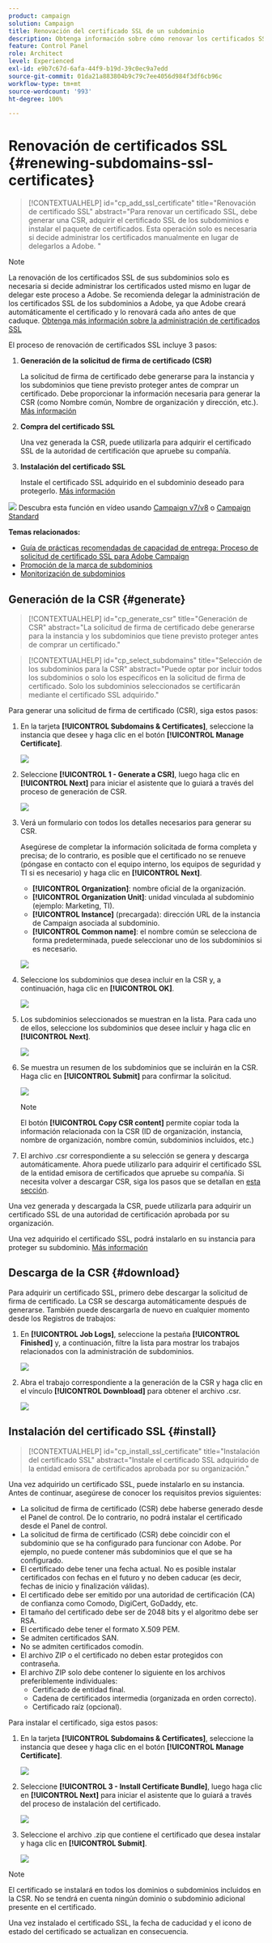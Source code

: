 ```yaml
---
product: campaign
solution: Campaign
title: Renovación del certificado SSL de un subdominio
description: Obtenga información sobre cómo renovar los certificados SSL de los subdominios
feature: Control Panel
role: Architect
level: Experienced
exl-id: e9b7c67d-6afa-44f9-b19d-39c0ec9a7edd
source-git-commit: 01da21a883804b9c79c7ee4056d984f3df6cb96c
workflow-type: tm+mt
source-wordcount: '993'
ht-degree: 100%

---
```


# Renovación de certificados SSL {#renewing-subdomains-ssl-certificates}

>[!CONTEXTUALHELP]
>id="cp_add_ssl_certificate"
>title="Renovación de certificado SSL"
>abstract="Para renovar un certificado SSL, debe generar una CSR, adquirir el certificado SSL de los subdominios e instalar el paquete de certificados. Esta operación solo es necesaria si decide administrar los certificados manualmente en lugar de delegarlos a Adobe. "

>[!NOTE]
>
>La renovación de los certificados SSL de sus subdominios solo es necesaria si decide administrar los certificados usted mismo en lugar de delegar este proceso a Adobe. Se recomienda delegar la administración de los certificados SSL de los subdominios a Adobe, ya que Adobe creará automáticamente el certificado y lo renovará cada año antes de que caduque. [Obtenga más información sobre la administración de certificados SSL](monitoring-ssl-certificates.md#management)

El proceso de renovación de certificados SSL incluye 3 pasos:

1. **Generación de la solicitud de firma de certificado (CSR)**

   La solicitud de firma de certificado debe generarse para la instancia y los subdominios que tiene previsto proteger antes de comprar un certificado.  Debe proporcionar la información necesaria para generar la CSR (como Nombre común, Nombre de organización y dirección, etc.). [Más información](#generate)

1. **Compra del certificado SSL**

   Una vez generada la CSR, puede utilizarla para adquirir el certificado SSL de la autoridad de certificación que apruebe su compañía.

1. **Instalación del certificado SSL**

   Instale el certificado SSL adquirido en el subdominio deseado para protegerlo. [Más información](#install)

![](assets/do-not-localize/how-to-video.png) Descubra esta función en vídeo usando [Campaign v7/v8](https://experienceleague.adobe.com/docs/campaign-classic-learn/control-panel/subdomains-and-certificates/adding-ssl-certificates.html?lang=es#subdomains-and-certificates) o [Campaign Standard](https://experienceleague.adobe.com/docs/campaign-standard-learn/control-panel/subdomains-and-certificates/adding-ssl-certificates.html?lang=es#adding-ssl-certificates)

**Temas relacionados:**

* [Guía de prácticas recomendadas de capacidad de entrega: Proceso de solicitud de certificado SSL para Adobe Campaign](https://experienceleague.adobe.com/docs/deliverability-learn/deliverability-best-practice-guide/additional-resources/campaign/ac-ssl-certificate-request.html?lang=es)
* [Promoción de la marca de subdominios](../../subdomains-certificates/using/subdomains-branding.md)
* [Monitorización de subdominios](../../subdomains-certificates/using/monitoring-subdomains.md)

## Generación de la CSR {#generate}

>[!CONTEXTUALHELP]
>id="cp_generate_csr"
>title="Generación de CSR"
>abstract="La solicitud de firma de certificado debe generarse para la instancia y los subdominios que tiene previsto proteger antes de comprar un certificado."

>[!CONTEXTUALHELP]
>id="cp_select_subdomains"
>title="Selección de los subdominios para la CSR"
>abstract="Puede optar por incluir todos los subdominios o solo los específicos en la solicitud de firma de certificado. Solo los subdominios seleccionados se certificarán mediante el certificado SSL adquirido."

Para generar una solicitud de firma de certificado (CSR), siga estos pasos:

1. En la tarjeta **[!UICONTROL Subdomains & Certificates]**, seleccione la instancia que desee y haga clic en el botón **[!UICONTROL Manage Certificate]**.

   ![](assets/renewal1.png)

1. Seleccione **[!UICONTROL 1 - Generate a CSR]**, luego haga clic en **[!UICONTROL Next]** para iniciar el asistente que lo guiará a través del proceso de generación de CSR.

   ![](assets/renewal2.png)

1. Verá un formulario con todos los detalles necesarios para generar su CSR.

   Asegúrese de completar la información solicitada de forma completa y precisa; de lo contrario, es posible que el certificado no se renueve (póngase en contacto con el equipo interno, los equipos de seguridad y TI si es necesario) y haga clic en **[!UICONTROL Next]**.

   * **[!UICONTROL Organization]**: nombre oficial de la organización.
   * **[!UICONTROL Organization Unit]**: unidad vinculada al subdominio (ejemplo: Marketing, TI).
   * **[!UICONTROL Instance]** (precargada): dirección URL de la instancia de Campaign asociada al subdominio.
   * **[!UICONTROL Common name]**: el nombre común se selecciona de forma predeterminada, puede seleccionar uno de los subdominios si es necesario.

   ![](assets/renewal3.png)

1. Seleccione los subdominios que desea incluir en la CSR y, a continuación, haga clic en **[!UICONTROL OK]**.

   ![](assets/renewal4.png)

1. Los subdominios seleccionados se muestran en la lista. Para cada uno de ellos, seleccione los subdominios que desee incluir y haga clic en **[!UICONTROL Next]**.

   ![](assets/renewal5.png)

1. Se muestra un resumen de los subdominios que se incluirán en la CSR. Haga clic en **[!UICONTROL Submit]** para confirmar la solicitud.

   ![](assets/renewal6.png)

   >[!NOTE]
   >
   >El botón **[!UICONTROL Copy CSR content]** permite copiar toda la información relacionada con la CSR (ID de organización, instancia, nombre de organización, nombre común, subdominios incluidos, etc.)

1. El archivo .csr correspondiente a su selección se genera y descarga automáticamente. Ahora puede utilizarlo para adquirir el certificado SSL de la entidad emisora de certificados que apruebe su compañía. Si necesita volver a descargar CSR, siga los pasos que se detallan en [esta sección](#download).

Una vez generada y descargada la CSR, puede utilizarla para adquirir un certificado SSL de una autoridad de certificación aprobada por su organización.

Una vez adquirido el certificado SSL, podrá instalarlo en su instancia para proteger su subdominio. [Más información](#install)

## Descarga de la CSR {#download}

Para adquirir un certificado SSL, primero debe descargar la solicitud de firma de certificado. La CSR se descarga automáticamente después de generarse. También puede descargarla de nuevo en cualquier momento desde los Registros de trabajos:

1. En **[!UICONTROL Job Logs]**, seleccione la pestaña **[!UICONTROL Finished]** y, a continuación, filtre la lista para mostrar los trabajos relacionados con la administración de subdominios.

   ![](assets/renewal-download.png)

1. Abra el trabajo correspondiente a la generación de la CSR y haga clic en el vínculo **[!UICONTROL Downbload]** para obtener el archivo .csr.

   ![](assets/renewal-download-button.png)

## Instalación del certificado SSL {#install}

>[!CONTEXTUALHELP]
>id="cp_install_ssl_certificate"
>title="Instalación del certificado SSL"
>abstract="Instale el certificado SSL adquirido de la entidad emisora de certificados aprobada por su organización."

Una vez adquirido un certificado SSL, puede instalarlo en su instancia. Antes de continuar, asegúrese de conocer los requisitos previos siguientes:

* La solicitud de firma de certificado (CSR) debe haberse generado desde el Panel de control. De lo contrario, no podrá instalar el certificado desde el Panel de control.
* La solicitud de firma de certificado (CSR) debe coincidir con el subdominio que se ha configurado para funcionar con Adobe. Por ejemplo, no puede contener más subdominios que el que se ha configurado.
* El certificado debe tener una fecha actual. No es posible instalar certificados con fechas en el futuro y no deben caducar (es decir, fechas de inicio y finalización válidas).
* El certificado debe ser emitido por una autoridad de certificación (CA) de confianza como Comodo, DigiCert, GoDaddy, etc.
* El tamaño del certificado debe ser de 2048 bits y el algoritmo debe ser RSA.
* El certificado debe tener el formato X.509 PEM.
* Se admiten certificados SAN.
* No se admiten certificados comodín.
* El archivo ZIP o el certificado no deben estar protegidos con contraseña.
* El archivo ZIP solo debe contener lo siguiente en los archivos preferiblemente individuales:
   * Certificado de entidad final.
   * Cadena de certificados intermedia (organizada en orden correcto).
   * Certificado raíz (opcional).

Para instalar el certificado, siga estos pasos:

1. En la tarjeta **[!UICONTROL Subdomains & Certificates]**, seleccione la instancia que desee y haga clic en el botón **[!UICONTROL Manage Certificate]**.

   ![](assets/renewal1.png)

1. Seleccione **[!UICONTROL 3 - Install Certificate Bundle]**, luego haga clic en **[!UICONTROL Next]** para iniciar el asistente que lo guiará a través del proceso de instalación del certificado.

   ![](assets/install1.png)

1. Seleccione el archivo .zip que contiene el certificado que desea instalar y haga clic en **[!UICONTROL Submit]**.

   ![](assets/install2.png)

>[!NOTE]
>
>El certificado se instalará en todos los dominios o subdominios incluidos en la CSR. No se tendrá en cuenta ningún dominio o subdominio adicional presente en el certificado.

Una vez instalado el certificado SSL, la fecha de caducidad y el icono de estado del certificado se actualizan en consecuencia.
